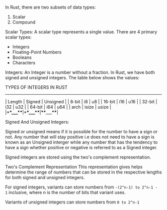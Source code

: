 In Rust, there are two subsets of data types:

1. Scalar
2. Compound

Scalar Types:
A scalar type represents a single value. There are 4 primary scalar types:

- Integers
- Floating-Point Numbers
- Booleans
- Characters

Integers:
An Integer is a number without a fraction. In Rust, we have both signed and unsigned integers. The table below shows the values:

TYPES OF INTEGERS IN RUST

---

| Length | Signed | Unsigned |
| 8-bit | i8 | u8 |
| 16-bit | i16 | u16 |
| 32-bit | i32 | u32 |
| 64-bit | i64 | u64 |
| arch | isize | usize |
|\***\*\_\_\_\*\***|\***\*\_\_\_\*\***|**\*\***\_\_\_**\*\***|

Signed And Unsigned Integers:

Signed or unsigned means if it is possible for the number to have a sign or not. Any number that will stay positive i.e does not need to have a sign is known as an Unsigned interger while any number that has the tendency to have a sign whether positive or negative is referred to as a Signed integer.

Signed integers are stored using the two's complement representation.

Two's Complement Representation
This representation gives helps determine the range of numbers that can be stored in the respective lengths for both signed and unsigned integers.

For signed integers, variants can store numbers from `-(2^n-1) to 2^n-1 - 1` inclusive, where n is the number of bits that variant uses.

Variants of unsigned integers can store numbers from `0 to 2^n-1`

